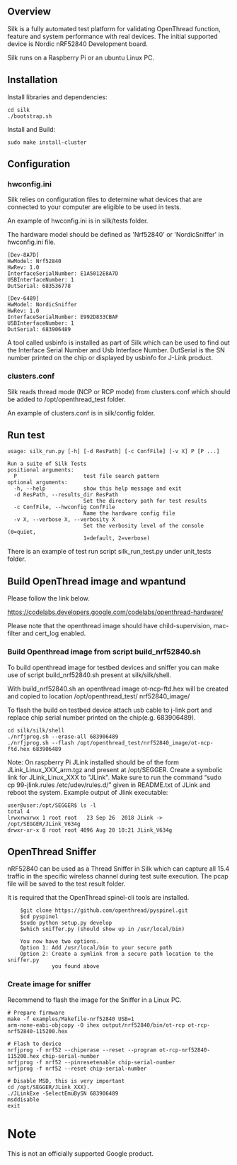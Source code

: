 ## Overview
Silk is a fully automated test platform for validating OpenThread function, feature and system performance with real 
devices. The initial supported device is Nordic nRF52840 Development board.

Silk runs on a Raspberry Pi or an ubuntu Linux PC. 
 
## Installation
Install libraries and dependencies:
``` shell
cd silk
./bootstrap.sh
``` 
Install and Build:
``` shell
sudo make install-cluster
``` 
## Configuration

### hwconfig.ini
Silk relies on configuration files to determine what devices that are connected to your computer are eligible to be 
used in tests. 

An example of hwconfig.ini is in silk/tests folder.
 
The hardware model should be defined as 'Nrf52840' or 'NordicSniffer' in hwconfig.ini file.

``` shell
[Dev-8A7D]
HwModel: Nrf52840
HwRev: 1.0
InterfaceSerialNumber: E1A5012E8A7D
USBInterfaceNumber: 1
DutSerial: 683536778   

[Dev-6489]
HwModel: NordicSniffer
HwRev: 1.0
InterfaceSerialNumber: E992D833CBAF
USBInterfaceNumber: 1
DutSerial: 683906489
``` 

A tool called usbinfo is installed as part of Silk which can be used to find out the Interface Serial Number and Usb 
Interface Number. DutSerial is the SN number printed on the chip or displayed by usbinfo for J-Link product.   

### clusters.conf
Silk reads thread mode (NCP or RCP mode) from clusters.conf which should be added to /opt/openthread_test folder.

An example of clusters.conf is in silk/config folder. 

## Run test

``` shell
usage: silk_run.py [-h] [-d ResPath] [-c ConfFile] [-v X] P [P ...]

Run a suite of Silk Tests
positional arguments:
  P                     test file search pattern
optional arguments:
  -h, --help            show this help message and exit
  -d ResPath, --results_dir ResPath
                        Set the directory path for test results
  -c ConfFile, --hwconfig ConfFile
                        Name the hardware config file
  -v X, --verbose X, --verbosity X
                        Set the verbosity level of the console (0=quiet,
                        1=default, 2=verbose)
```

There is an example of test run script silk_run_test.py under unit_tests folder.

## Build OpenThread image and wpantund

Please follow the link below.

https://codelabs.developers.google.com/codelabs/openthread-hardware/

Please note that the openthread image should have child-supervision, mac-filter and cert_log enabled.

### Build Openthread image from script build_nrf52840.sh

To build openthread image for testbed devices and sniffer you can make use of script build_nrf52840.sh present at 
silk/silk/shell.

With build_nrf52840.sh an openthread image ot-ncp-ftd.hex will be created and copied to location /opt/openthread_test/
nrf52840_image/

To flash the build on testbed device attach usb cable to j-link port and replace chip serial number printed on the 
chip(e.g. 683906489).

```shell
cd silk/silk/shell
./nrfjprog.sh --erase-all 683906489
./nrfjprog.sh --flash /opt/openthread_test/nrf52840_image/ot-ncp-ftd.hex 683906489
```
Note: On raspberry Pi JLink installed should be of the form JLink_Linux_XXX_arm.tgz and present at /opt/SEGGER. Create 
a symbolic link for JLink_Linux_XXX to "JLink". Make sure to run the command “sudo cp 99-jlink.rules /etc/udev/rules.d/”
given in README.txt of JLink and reboot the system.
Example output of Jlink executable:
```shell
user@user:/opt/SEGGER$ ls -l
total 4
lrwxrwxrwx 1 root root   23 Sep 26  2018 JLink -> /opt/SEGGER/JLink_V634g
drwxr-xr-x 8 root root 4096 Aug 20 10:21 JLink_V634g
```
## OpenThread Sniffer
nRF52840 can be used as a Thread Sniffer in Silk which can capture all 15.4 traffic in the specific wireless channel 
during test suite execution. The pcap file will be saved to the test result folder.

It is required that the OpenThread spinel-cli tools are installed.
``` shell
    $git clone https://github.com/openthread/pyspinel.git
    $cd pyspinel
    $sudo python setup.py develop
    $which sniffer.py (should show up in /usr/local/bin)

    You now have two options.
    Option 1: Add /usr/local/bin to your secure path
    Option 2: Create a symlink from a secure path location to the sniffer.py
              you found above
``` 
### Create image for sniffer
Recommend to flash the image for the Sniffer in a Linux PC. 
```shell
# Prepare firmware
make -f examples/Makefile-nrf52840 USB=1
arm-none-eabi-objcopy -O ihex output/nrf52840/bin/ot-rcp ot-rcp-nrf52840-115200.hex

# Flash to device
nrfjprog -f nrf52 --chiperase --reset --program ot-rcp-nrf52840-115200.hex chip-serial-number
nrfjprog -f nrf52 --pinresetenable chip-serial-number
nrfjprog -f nrf52 --reset chip-serial-number

# Disable MSD, this is very important
cd /opt/SEGGER/JLink_XXX).
./JLinkExe -SelectEmuBySN 683906489
msddisable
exit
```
# Note
This is not an officially supported Google product.